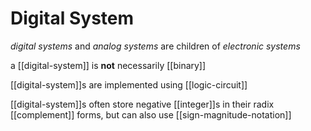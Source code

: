 # Digital System

_digital systems_ and _analog systems_ are children of _electronic systems_

a [[digital-system]] is **not** necessarily [[binary]]

[[digital-system]]s are implemented using [[logic-circuit]]

[[digital-system]]s often store negative [[integer]]s in their radix [[complement]] forms, but can also use [[sign-magnitude-notation]]
